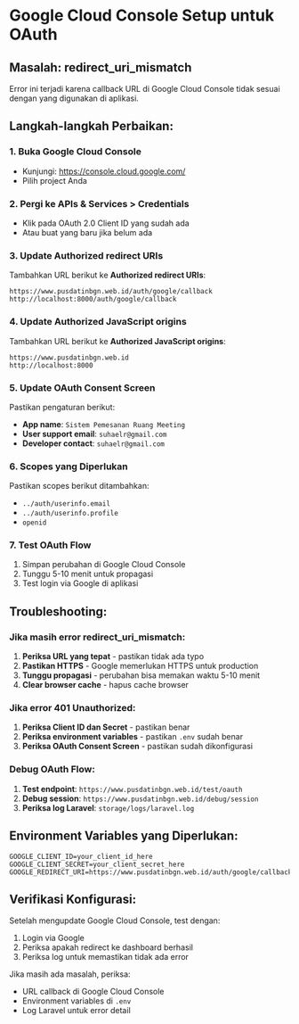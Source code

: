 # Google Cloud Console Setup untuk OAuth

## Masalah: redirect_uri_mismatch

Error ini terjadi karena callback URL di Google Cloud Console tidak sesuai dengan yang digunakan di aplikasi.

## Langkah-langkah Perbaikan:

### 1. **Buka Google Cloud Console**
- Kunjungi: https://console.cloud.google.com/
- Pilih project Anda

### 2. **Pergi ke APIs & Services > Credentials**
- Klik pada OAuth 2.0 Client ID yang sudah ada
- Atau buat yang baru jika belum ada

### 3. **Update Authorized redirect URIs**
Tambahkan URL berikut ke **Authorized redirect URIs**:

```
https://www.pusdatinbgn.web.id/auth/google/callback
http://localhost:8000/auth/google/callback
```

### 4. **Update Authorized JavaScript origins**
Tambahkan URL berikut ke **Authorized JavaScript origins**:

```
https://www.pusdatinbgn.web.id
http://localhost:8000
```

### 5. **Update OAuth Consent Screen**
Pastikan pengaturan berikut:
- **App name**: `Sistem Pemesanan Ruang Meeting`
- **User support email**: `suhaelr@gmail.com`
- **Developer contact**: `suhaelr@gmail.com`

### 6. **Scopes yang Diperlukan**
Pastikan scopes berikut ditambahkan:
- `../auth/userinfo.email`
- `../auth/userinfo.profile`
- `openid`

### 7. **Test OAuth Flow**
1. Simpan perubahan di Google Cloud Console
2. Tunggu 5-10 menit untuk propagasi
3. Test login via Google di aplikasi

## Troubleshooting:

### Jika masih error redirect_uri_mismatch:
1. **Periksa URL yang tepat** - pastikan tidak ada typo
2. **Pastikan HTTPS** - Google memerlukan HTTPS untuk production
3. **Tunggu propagasi** - perubahan bisa memakan waktu 5-10 menit
4. **Clear browser cache** - hapus cache browser

### Jika error 401 Unauthorized:
1. **Periksa Client ID dan Secret** - pastikan benar
2. **Periksa environment variables** - pastikan `.env` sudah benar
3. **Periksa OAuth Consent Screen** - pastikan sudah dikonfigurasi

### Debug OAuth Flow:
1. **Test endpoint**: `https://www.pusdatinbgn.web.id/test/oauth`
2. **Debug session**: `https://www.pusdatinbgn.web.id/debug/session`
3. **Periksa log Laravel**: `storage/logs/laravel.log`

## Environment Variables yang Diperlukan:

```env
GOOGLE_CLIENT_ID=your_client_id_here
GOOGLE_CLIENT_SECRET=your_client_secret_here
GOOGLE_REDIRECT_URI=https://www.pusdatinbgn.web.id/auth/google/callback
```

## Verifikasi Konfigurasi:

Setelah mengupdate Google Cloud Console, test dengan:
1. Login via Google
2. Periksa apakah redirect ke dashboard berhasil
3. Periksa log untuk memastikan tidak ada error

Jika masih ada masalah, periksa:
- URL callback di Google Cloud Console
- Environment variables di `.env`
- Log Laravel untuk error detail
